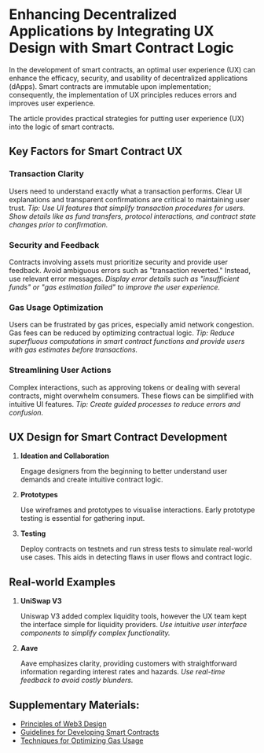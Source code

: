 # Enhancing Decentralized Applications by Integrating UX Design with Smart Contract Logic

In the development of smart contracts, an optimal user experience (UX) can enhance the efficacy, security, and usability of decentralized applications (dApps). Smart contracts are immutable upon implementation; consequently, the implementation of UX principles reduces errors and improves user experience.

The article provides practical strategies for putting user experience (UX) into the logic of smart contracts.

## Key Factors for Smart Contract UX

### Transaction Clarity
Users need to understand exactly what a transaction performs. Clear UI explanations and transparent confirmations are critical to maintaining user trust.
*Tip: Use UI features that simplify transaction procedures for users. Show details like as fund transfers, protocol interactions, and contract state changes prior to confirmation.*

### Security and Feedback
Contracts involving assets must prioritize security and provide user feedback. Avoid ambiguous errors such as "transaction reverted." Instead, use relevant error messages.
*Display error details such as "insufficient funds" or "gas estimation failed" to improve the user experience.*

### Gas Usage Optimization
Users can be frustrated by gas prices, especially amid network congestion. Gas fees can be reduced by optimizing contractual logic.
*Tip: Reduce superfluous computations in smart contract functions and provide users with gas estimates before transactions.*

### Streamlining User Actions
Complex interactions, such as approving tokens or dealing with several contracts, might overwhelm consumers. These flows can be simplified with intuitive UI features.
*Tip: Create guided processes to reduce errors and confusion.*

## UX Design for Smart Contract Development

1. **Ideation and Collaboration**
   
   Engage designers from the beginning to better understand user demands and create intuitive contract logic.

2. **Prototypes**
   
   Use wireframes and prototypes to visualise interactions. Early prototype testing is essential for gathering input.

3. **Testing**
   
   Deploy contracts on testnets and run stress tests to simulate real-world use cases. This aids in detecting flaws in user flows and contract logic.

## Real-world Examples

1. **UniSwap V3**
   
   Uniswap V3 added complex liquidity tools, however the UX team kept the interface simple for liquidity providers.
   *Use intuitive user interface components to simplify complex functionality.*

2. **Aave**
   
   Aave emphasizes clarity, providing customers with straightforward information regarding interest rates and hazards.
   *Use real-time feedback to avoid costly blunders.*

## Supplementary Materials:

- [Principles of Web3 Design](https://ethereum.org/en/contributing/design-principles/)
- [Guidelines for Developing Smart Contracts](https://docs.openzeppelin.com/learn/developing-smart-contracts)
- [Techniques for Optimizing Gas Usage](https://www.cyfrin.io/blog/solidity-gas-optimization-tips)

